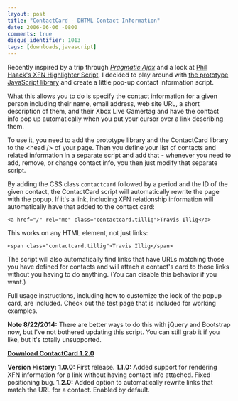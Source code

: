 ```yaml
---
layout: post
title: "ContactCard - DHTML Contact Information"
date: 2006-06-06 -0800
comments: true
disqus_identifier: 1013
tags: [downloads,javascript]
---
```

Recently inspired by a trip through [*Pragmatic
Ajax*](http://www.amazon.com/exec/obidos/ASIN/0976694085/mhsvortex) and
a look at [Phil Haack's XFN Highlighter
Script](http://haacked.com/archive/2006/04/05/MakingMicroformatsMoreVisibleAnnouncingTheXFNHighlighterScript.aspx),
I decided to play around with [the prototype JavaScript
library](http://prototype.conio.net/) and create a little pop-up contact
information script.

 What this allows you to do is specify the contact information for a
given person including their name, email address, web site URL, a short
description of them, and their Xbox Live Gamertag and have the contact
info pop up automatically when you put your cursor over a link
describing them.

 To use it, you need to add the prototype library and the ContactCard
library to the \<head /\> of your page. Then you define your list of
contacts and related information in a separate script and add that -
whenever you need to add, remove, or change contact info, you then just
modify that separate script.

 By adding the CSS class `contactcard` followed by a period and the ID
of the given contact, the ContactCard script will automatically rewrite
the page with the popup. If it's a link, including XFN relationship
information will automatically have that added to the contact card:

 `<a href="/" rel="me" class="contactcard.tillig">Travis Illig</a>`

 This works on any HTML element, not just links:

 `<span class="contactcard.tillig">Travis Illig</span>`

 The script will also automatically find links that have URLs matching
those you have defined for contacts and will attach a contact's card to
those links without you having to do anything. (You can disable this
behavior if you want.)

 Full usage instructions, including how to customize the look of the
popup card, are included. Check out the test page that is included for
working examples.

**Note 8/22/2014:** There are better ways to do this with jQuery and Bootstrap now, but I've not bothered updating this script. You can still grab it if you like, but it's totally unsupported.

 [**Download ContactCard
1.2.0**](https://onedrive.live.com/redir?resid=C2CB832A5EC9B707!44196&authkey=!AMW8zelRgj5TkvI&ithint=file%2c.zip)

 **Version History:**
 **1.0.0:** First release.
 **1.1.0:**
Added support for rendering XFN information for a link without having
contact info attached.
Fixed positioning bug.
 **1.2.0:** Added option to automatically rewrite links that match the
URL for a contact. Enabled by default.
